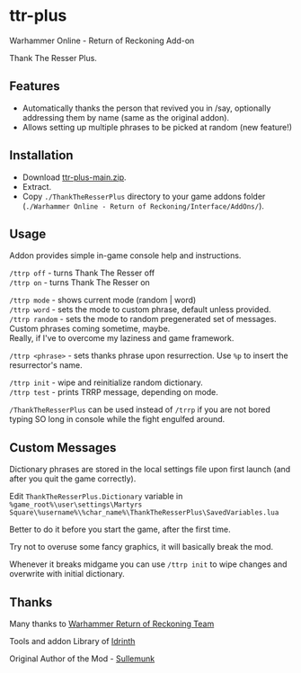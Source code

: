 # ttr-plus

Warhammer Online - Return of Reckoning Add-on 

Thank The Resser Plus.

## Features

- Automatically thanks the person that revived you in /say, optionally addressing them by name (same as the original addon).
- Allows setting up multiple phrases to be picked at random (new feature!)

## Installation

- Download [ttr-plus-main.zip](https://github.com/VasilyMartynov/ttr-plus/archive/main.zip).
- Extract.
- Copy `./ThankTheResserPlus` directory to your game addons folder (`./Warhammer Online - Return of Reckoning/Interface/AddOns/`).

## Usage

Addon provides simple in-game console help and instructions.

`/ttrp off` - turns Thank The Resser off \
`/ttrp on`  - turns Thank The Resser on

`/ttrp mode`   - shows current mode (random | word) \
`/ttrp word`   - sets the mode to custom phrase, default unless provided. \
`/ttrp random` - sets the mode to random pregenerated set of messages. \
Custom phrases coming sometime, maybe. \
Really, if I've to overcome my laziness and game framework.

`/ttrp <phrase>` - sets thanks phrase upon resurrection. Use `%p` to insert the resurrector's name.

`/ttrp init` - wipe and reinitialize random dictionary. \
`/ttrp test` - prints TRRP message, depending on mode.

`/ThankTheResserPlus` can be used instead of `/trrp` if you are not bored typing SO long in console while the fight engulfed around.

## Custom Messages

Dictionary phrases are stored in the local settings file upon first launch (and after you quit the game correctly).

Edit `ThankTheResserPlus.Dictionary` variable in
`%game_root%\user\settings\Martyrs Square\%username%\%char_name%\ThankTheResserPlus\SavedVariables.lua`

Better to do it before you start the game, after the first time.

Try not to overuse some fancy graphics, it will basically break the mod.

Whenever it breaks midgame you can use `/ttrp init` to wipe changes and overwrite with initial dictionary.


## Thanks

Many thanks to [Warhammer Return of Reckoning Team ](https://www.returnofreckoning.com/)

Tools and addon Library of [Idrinth](https://tools.idrinth.de/)

Original Author of the Mod - [Sullemunk](https://www.returnofreckoning.com/forum/memberlist.php?mode=viewprofile&u=2352&sid=758cea67751329ca1d59fe277076c17d)
